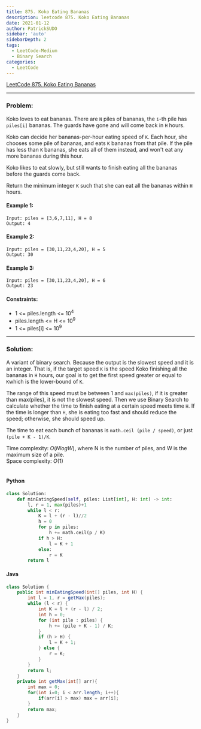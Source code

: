 ```yaml
---
title: 875. Koko Eating Bananas
description: leetcode 875. Koko Eating Bananas
date: 2021-01-12
author: PatrickSUDO
sidebar: 'auto'
sidebarDepth: 2
tags: 
  - LeetCode-Medium
  - Binary Search
categories:
  - LeetCode
---
```

[LeetCode 875. Koko Eating Bananas](https://leetcode.com/problems/koko-eating-bananas/)

---
### Problem: <br/>

Koko loves to eat bananas.  There are `N` piles of bananas, the `i`-th pile has `piles[i]` bananas.  The guards have gone and will come back in `H` hours.

Koko can decide her bananas-per-hour eating speed of `K`.  Each hour, she chooses some pile of bananas, and eats `K` bananas from that pile.  If the pile has less than `K` bananas, she eats all of them instead, and won't eat any more bananas during this hour.

Koko likes to eat slowly, but still wants to finish eating all the bananas before the guards come back.

Return the minimum integer `K` such that she can eat all the bananas within `H` hours.


#### Example 1:

    Input: piles = [3,6,7,11], H = 8
    Output: 4

#### Example 2:

    Input: piles = [30,11,23,4,20], H = 5
    Output: 30

#### Example 3:

    Input: piles = [30,11,23,4,20], H = 6
    Output: 23


#### Constraints:

- 1 <= piles.length <= 10<sup>4</sup>
- piles.length <= H <= 10<sup>9</sup>
- 1 <= piles[i] <= 10<sup>9</sup>


---
### Solution: <br/>

A variant of binary search. Because the output is the slowest speed and it is an integer.  That is, if the target speed `K` is the speed Koko finishing all the bananas in `H` hours, our goal is to get the first speed greater or equal to `K`which is the lower-bound of `K`.

The range of this speed must be between 1 and `max(piles)`, if it is greater than max(piles), it is not the slowest speed. Then we use Binary Search to calculate whether the time to finish eating at a certain speed meets time `H`. If the time is longer than `H`, she is eating too fast and should reduce the speed; otherwise, she should speed up.

The time to eat each bunch of bananas is `math.ceil (pile / speed)`, or just `(pile + K - 1)/K`.

Time complexity: $O(NlogW)$, where N is the number of piles, and W is the maximum size of a pile.</br> 
Space complexity: $O(1)$ 
</br>
</br>

#### Python
```python
class Solution:
    def minEatingSpeed(self, piles: List[int], H: int) -> int:
        l, r = 1, max(piles)+1
        while l < r:
            K = l + (r - l)//2
            h = 0 
            for p in piles:
                h += math.ceil(p / K) 
            if h > H:
                l = K + 1
            else:
                r = K
        return l 
```

#### Java
```java
class Solution {
    public int minEatingSpeed(int[] piles, int H) {
        int l = 1, r = getMax(piles);
        while (l < r) {
            int K = l + (r - l) / 2;
            int h = 0;
            for (int pile : piles) {
                h += (pile + K - 1) / K;
            }
            if (h > H) {
                l = K + 1;
            } else {
                r = K;
            }
        }
        return l;
    }
    private int getMax(int[] arr){
        int max = 0;
        for(int i=0; i < arr.length; i++){
            if(arr[i] > max) max = arr[i];
        }
        return max;
    }
}
```

<Disqus shortname="patricksudo" />